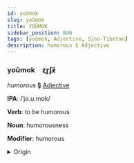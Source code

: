 ```yaml
---
id: yoûmok
slug: yoûmok
title: YOÛMOK
sidebar_position: 846
tags: [yoûmok, Adjective, Sino-Tibetan]
description: humorous § Adjective
---
```


### yoûmok&emsp;<span kind="abugida">ɀɽʄƶ̑</span>

*humorous* **§** [Adjective](../../tags/Adjective)

**IPA**: /ˈjɑ.u.mɑk/

**Verb**: to be humorous

**Noun**: humorousness

**Modifier**: humorous

<details>
    <summary>Origin</summary>
    Cantonese 幽默 jau1 mak6 /jaːu̯.maːk̚/<br/>
    <em>Sino-Tibetan Language Family</em>
</details>